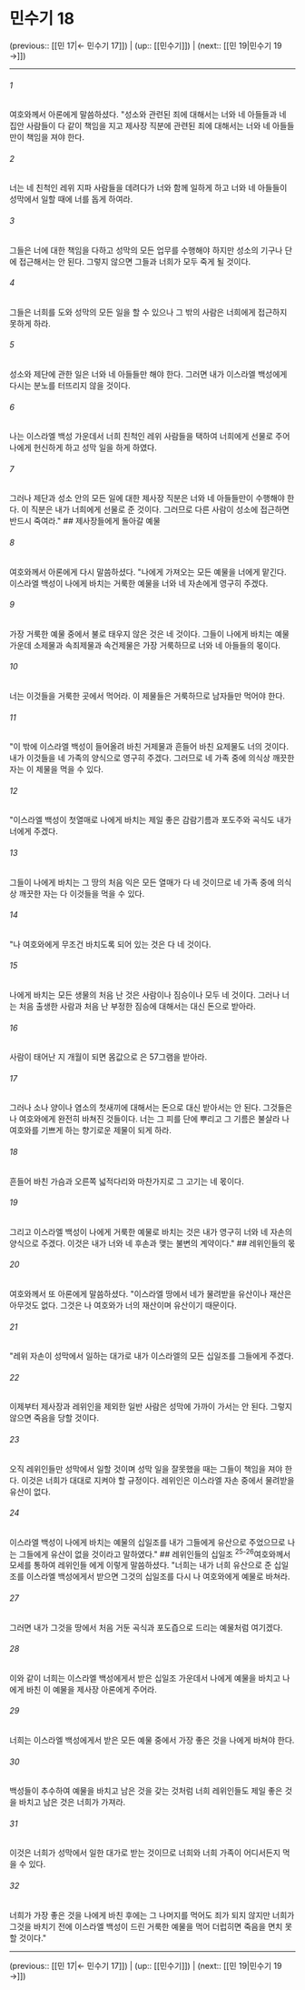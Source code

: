 # 민수기 18

(previous:: [[민 17|← 민수기 17]]) | (up:: [[민수기]]) | (next:: [[민 19|민수기 19 →]])

***




###### 1 

여호와께서 아론에게 말씀하셨다. "성소와 관련된 죄에 대해서는 너와 네 아들들과 네 집안 사람들이 다 같이 책임을 지고 제사장 직분에 관련된 죄에 대해서는 너와 네 아들들만이 책임을 져야 한다. 



###### 2 

너는 네 친척인 레위 지파 사람들을 데려다가 너와 함께 일하게 하고 너와 네 아들들이 성막에서 일할 때에 너를 돕게 하여라. 



###### 3 

그들은 너에 대한 책임을 다하고 성막의 모든 업무를 수행해야 하지만 성소의 기구나 단에 접근해서는 안 된다. 그렇지 않으면 그들과 너희가 모두 죽게 될 것이다. 



###### 4 

그들은 너희를 도와 성막의 모든 일을 할 수 있으나 그 밖의 사람은 너희에게 접근하지 못하게 하라. 



###### 5 

성소와 제단에 관한 일은 너와 네 아들들만 해야 한다. 그러면 내가 이스라엘 백성에게 다시는 분노를 터뜨리지 않을 것이다. 



###### 6 

나는 이스라엘 백성 가운데서 너희 친척인 레위 사람들을 택하여 너희에게 선물로 주어 나에게 헌신하게 하고 성막 일을 하게 하였다. 



###### 7 

그러나 제단과 성소 안의 모든 일에 대한 제사장 직분은 너와 네 아들들만이 수행해야 한다. 이 직분은 내가 너희에게 선물로 준 것이다. 그러므로 다른 사람이 성소에 접근하면 반드시 죽여라." ## 제사장들에게 돌아갈 예물 



###### 8 

여호와께서 아론에게 다시 말씀하셨다. "나에게 가져오는 모든 예물을 너에게 맡긴다. 이스라엘 백성이 나에게 바치는 거룩한 예물을 너와 네 자손에게 영구히 주겠다. 



###### 9 

가장 거룩한 예물 중에서 불로 태우지 않은 것은 네 것이다. 그들이 나에게 바치는 예물 가운데 소제물과 속죄제물과 속건제물은 가장 거룩하므로 너와 네 아들들의 몫이다. 



###### 10 

너는 이것들을 거룩한 곳에서 먹어라. 이 제물들은 거룩하므로 남자들만 먹어야 한다. 



###### 11 

"이 밖에 이스라엘 백성이 들어올려 바친 거제물과 흔들어 바친 요제물도 너의 것이다. 내가 이것들을 네 가족의 양식으로 영구히 주겠다. 그러므로 네 가족 중에 의식상 깨끗한 자는 이 제물을 먹을 수 있다. 



###### 12 

"이스라엘 백성이 첫열매로 나에게 바치는 제일 좋은 감람기름과 포도주와 곡식도 내가 너에게 주겠다. 



###### 13 

그들이 나에게 바치는 그 땅의 처음 익은 모든 열매가 다 네 것이므로 네 가족 중에 의식상 깨끗한 자는 다 이것들을 먹을 수 있다. 



###### 14 

"나 여호와에게 무조건 바치도록 되어 있는 것은 다 네 것이다. 



###### 15 

나에게 바치는 모든 생물의 처음 난 것은 사람이나 짐승이나 모두 네 것이다. 그러나 너는 처음 출생한 사람과 처음 난 부정한 짐승에 대해서는 대신 돈으로 받아라. 



###### 16 

사람이 태어난 지 개월이 되면 몸값으로 은 57그램을 받아라. 



###### 17 

그러나 소나 양이나 염소의 첫새끼에 대해서는 돈으로 대신 받아서는 안 된다. 그것들은 나 여호와에게 완전히 바쳐진 것들이다. 너는 그 피를 단에 뿌리고 그 기름은 불살라 나 여호와를 기쁘게 하는 향기로운 제물이 되게 하라. 



###### 18 

흔들어 바친 가슴과 오른쪽 넓적다리와 마찬가지로 그 고기는 네 몫이다. 



###### 19 

그리고 이스라엘 백성이 나에게 거룩한 예물로 바치는 것은 내가 영구히 너와 네 자손의 양식으로 주겠다. 이것은 내가 너와 네 후손과 맺는 불변의 계약이다." ## 레위인들의 몫 



###### 20 

여호와께서 또 아론에게 말씀하셨다. "이스라엘 땅에서 네가 물려받을 유산이나 재산은 아무것도 없다. 그것은 나 여호와가 너의 재산이며 유산이기 때문이다. 



###### 21 

"레위 자손이 성막에서 일하는 대가로 내가 이스라엘의 모든 십일조를 그들에게 주겠다. 



###### 22 

이제부터 제사장과 레위인을 제외한 일반 사람은 성막에 가까이 가서는 안 된다. 그렇지 않으면 죽음을 당할 것이다. 



###### 23 

오직 레위인들만 성막에서 일할 것이며 성막 일을 잘못했을 때는 그들이 책임을 져야 한다. 이것은 너희가 대대로 지켜야 할 규정이다. 레위인은 이스라엘 자손 중에서 물려받을 유산이 없다. 



###### 24 

이스라엘 백성이 나에게 바치는 예물의 십일조를 내가 그들에게 유산으로 주었으므로 나는 그들에게 유산이 없을 것이라고 말하였다." ## 레위인들의 십일조 <sup class="versenum">25-26</sup>여호와께서 모세를 통하여 레위인들 에게 이렇게 말씀하셨다. "너희는 내가 너희 유산으로 준 십일조를 이스라엘 백성에게서 받으면 그것의 십일조를 다시 나 여호와에게 예물로 바쳐라. 



###### 27 

그러면 내가 그것을 땅에서 처음 거둔 곡식과 포도즙으로 드리는 예물처럼 여기겠다. 



###### 28 

이와 같이 너희는 이스라엘 백성에게서 받은 십일조 가운데서 나에게 예물을 바치고 나에게 바친 이 예물을 제사장 아론에게 주어라. 



###### 29 

너희는 이스라엘 백성에게서 받은 모든 예물 중에서 가장 좋은 것을 나에게 바쳐야 한다. 



###### 30 

백성들이 추수하여 예물을 바치고 남은 것을 갖는 것처럼 너희 레위인들도 제일 좋은 것을 바치고 남은 것은 너희가 가져라. 



###### 31 

이것은 너희가 성막에서 일한 대가로 받는 것이므로 너희와 너희 가족이 어디서든지 먹을 수 있다. 



###### 32 

너희가 가장 좋은 것을 나에게 바친 후에는 그 나머지를 먹어도 죄가 되지 않지만 너희가 그것을 바치기 전에 이스라엘 백성이 드린 거룩한 예물을 먹어 더럽히면 죽음을 면치 못할 것이다."

***

(previous:: [[민 17|← 민수기 17]]) | (up:: [[민수기]]) | (next:: [[민 19|민수기 19 →]])
